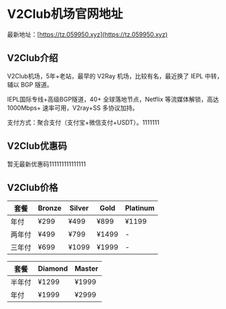 # V2Club机场官网地址

最新地址：[https://tz.059950.xyz](https://tz.059950.xyz)

## V2Club介绍

V2Club机场，5年+老站，最早的 V2Ray 机场，比较有名，最近换了 IEPL 中转，辅以 BGP 隧道。

IEPL国际专线+高级BGP隧道，40+ 全球落地节点，Netflix 等流媒体解锁，高达 1000Mbps+ 速率可用，V2ray+SS 多协议加持。

支付方式：聚合支付（支付宝+微信支付+USDT）。1111111

## V2Club优惠码

暂无最新优惠码111111111111111

## V2Club价格

|套餐|Bronze|Silver|Gold|Platinum|
|----|----|----|----|----|
|年付|¥299|¥499|¥899|¥1199|
|两年付|¥499|¥799|¥1499|-|
|三年付|¥699|¥1099|¥1999|-|

|套餐|Diamond|Master|
|----|----|----|
|半年付|¥1299|¥1999|
|年付|¥1999|¥2999|
